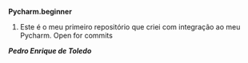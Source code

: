 **Pycharm.beginner**
1. Este é o meu primeiro repositório que criei com integração ao meu Pycharm. Open for commits

**_Pedro Enrique de Toledo_**

